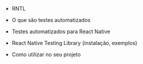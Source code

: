 * RNTL
- O que são testes automatizados

- Testes automatizados para React Native

- React Native Testing Library (instalação, exemplos)

- Como utilizar no seu projeto
